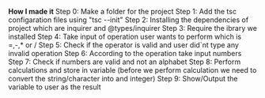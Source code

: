 **How I made it**
Step 0: Make a folder for the project 
Step 1: Add the tsc configaration files using "tsc --init"
Step 2: Installing the dependencies of project which are inquirer and @types/inquirer 
Step 3: Require the ibrary we installed 
Step 4: Take input of operation user wants to perform which is =,-,* or / 
Step 5: Check if the operator is valid and user did`nt type any invalid operation
Step 6: According to the operation take input numbers 
Step 7: Check if numbers are valid and not an alphabet
Step 8: Perform calculations and store in variable (before we perform calculation we need to convert the string/character into and integer)
Step 9: Show/Output the variable to user as the result
